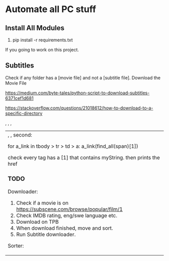 # Automate all PC stuff

## Install All Modules

1. pip install -r requirements.txt

If you going to work on this project.

## Subtitles

Check if any folder has a [movie file] and not a [subtitle file].
Download the Movie File


https://medium.com/byte-tales/python-script-to-download-subtitles-6371cef1d681

https://stackoverflow.com/questions/21018612/how-to-download-to-a-specific-directory

<table>, <tbody>, <tr>, <td class="a1">, <a>, second: <span>


for a_link in tbody > tr > td > a:
a_link(find_all(span)[1])

check every <a> tag has a <span>[1] that contains myString. then prints the href

### TODO


Downloader:
1. Check if a movie is on https://subscene.com/browse/popular/film/1
1. Check IMDB rating, eng/swe language etc.
1. Download on TPB
1. When download finished, move and sort.
1. Run Subtitle downloader.

Sorter: